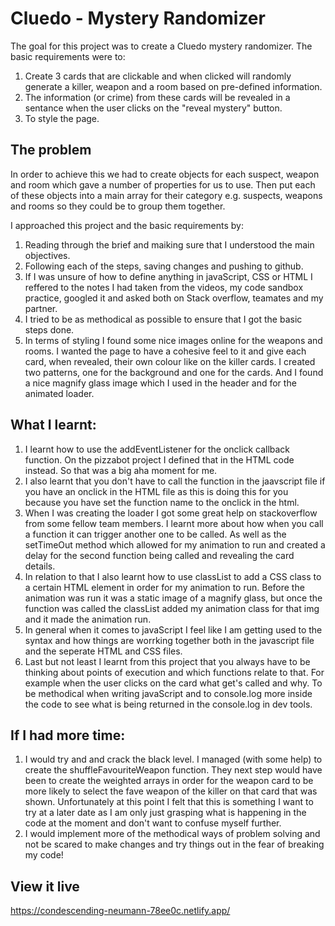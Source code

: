 # Cluedo - Mystery Randomizer
The goal for this project was to create a Cluedo mystery randomizer. 
The basic requirements were to: 
1. Create 3 cards that are clickable and when clicked will randomly generate a killer, weapon and a room based on pre-defined information. 
2. The information (or crime) from these cards will be revealed in a sentance when the user clicks on the "reveal mystery" button.
3. To style the page.

## The problem
In order to achieve this we had to create objects for each suspect, weapon and room which gave a number of properties for us to use. Then put each of these objects into a main array for their category e.g. suspects, weapons and rooms so they could be to group them together.  

I approached this project and the basic requirements by:
1. Reading through the brief and maiking sure that I understood the main objectives.
2. Following each of the steps, saving changes and pushing to github. 
3. If I was unsure of how to define anything in javaScript, CSS or HTML I reffered to the notes I had taken from the videos, my code sandbox practice, googled it and asked both on Stack overflow, teamates and my partner. 
4. I tried to be as methodical as possible to ensure that I got the basic steps done. 
5. In terms of styling I found some nice images online for the weapons and rooms. I wanted the page to have a cohesive feel to it and give each card, when revealed, their own colour like on the killer cards. I created two patterns, one for the background and one for the cards. And I found a nice magnify glass image which I used in the header and for the animated loader. 

## What I learnt:
1. I learnt how to use the addEventListener for the onclick callback function. On the pizzabot project I defined that in the HTML code instead. So that was a big aha moment for me. 
2. I also learnt that you don't have to call the function in the jaavscript file if you have an onclick in the HTML file as this is doing this for you because you have set the function name to the onclick in the html. 
3. When I was creating the loader I got some great help on stackoverflow from some fellow team members. I learnt more about how when you call a function it can trigger another one to be called. As well as the setTimeOut method which allowed for my animation to run and created a delay for the second function being called and revealing the card details.  
4. In relation to that I also learnt how to use classList to add a CSS class to a certain HTML element in order for my animation to run. Before the animation was run it was a static image of a magnify glass, but once the function was called the classList added my animation class for that img and it made the animation run.
5. In general when it comes to javaScript I feel like I am getting used to the syntax and how things are worrking together both in the javascript file and the seperate HTML and CSS files.  
6. Last but not least I learnt from this project that you always have to be thinking about points of execution and which functions relate to that. For example when the user clicks on the card what get's called and why. To be methodical when writing javaScript and to console.log more inside the code to see what is being returned in the console.log in dev tools. 

## If I had more time:
1. I would try and and crack the black level. I managed (with some help) to create the shuffleFavouriteWeapon function. They next step would have been to create the weighted arrays in order for the weapon card to be more likely to select the fave weapon of the killer on that card that was shown. Unfortunately at this point I felt that this is something I want to try at a later date as I am only just grasping what is happening in the code at the moment and don't want to confuse myself further. 
2. I would implement more of the methodical ways of problem solving and not be scared to make changes and try things out in the fear of breaking my code!

## View it live

https://condescending-neumann-78ee0c.netlify.app/
